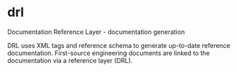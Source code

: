 # drl
Documentation Reference Layer - documentation generation 

DRL uses XML tags and reference schema to generate up-to-date reference documentation. First-source engineering documents are linked to the documentation via a reference layer (DRL).
